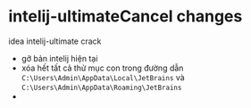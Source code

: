 # intelij-ultimateCancel changes
idea intelij-ultimate crack 

- gỡ bản intelij hiện tại
- xóa hết tất cả thử mục con trong đường dẫn `C:\Users\Admin\AppData\Local\JetBrains` và `C:\Users\Admin\AppData\Roaming\JetBrains`
- 

